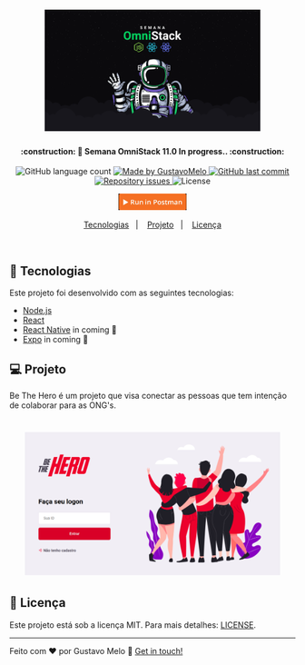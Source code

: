 <h1 align="center">
    <img alt="OmniStack-Week-11" title="#OmniStack11" src=".github/omnistack.png" width="380px" />
</h1>

<h4 align="center"> 
	:construction: 🚀 Semana OmniStack 11.0 In progress.. :construction:
</h4>
<p align="center">
  <img alt="GitHub language count" src="https://img.shields.io/github/languages/count/gustavomeloGH/semana-omnistack-11?color=%2304D361">
	
  <a href="https://www.linkedin.com/in/g-melo/" target="_blank">
    <img alt="Made by GustavoMelo" src="https://img.shields.io/badge/made%20by-GustavoMelo-%2304D361">
  </a>

  <a href="https://github.com/gustavomeloGH/semana-omnistack-11/commits/master" target="_blank">
    <img alt="GitHub last commit" src="https://img.shields.io/github/last-commit/gustavomeloGH/semana-omnistack-11">
  </a>

  <a href="https://github.com/gustavomeloGH/semana-omnistack-11/issues" target="_blank">
    <img alt="Repository issues" src="https://img.shields.io/github/issues/gustavomeloGH/semana-omnistack-11">
  </a>

  <img alt="License" src="https://img.shields.io/badge/license-MIT-brightgreen">
</p>
<p align="center">
  <a href="https://www.getpostman.com/collections/407ecf8b3f55023d343d" target="_blank"><img src=".github/postman.jpg" alt="Run in Postman" width="120px"></a>
</p>
<p align="center">
  <a href="#rocket-Tecnologias">Tecnologias</a>&nbsp;&nbsp;&nbsp;|&nbsp;&nbsp;&nbsp;
  <a href="#-projeto">Projeto</a>&nbsp;&nbsp;&nbsp;|&nbsp;&nbsp;&nbsp;
  <a href="#memo-Licença">Licença</a>
</p>

<br>


## :rocket: Tecnologias

Este projeto foi desenvolvido com as seguintes tecnologias:

- [Node.js](https://nodejs.org/en/) 
- [React](https://reactjs.org)
- [React Native](https://facebook.github.io/react-native/) in coming :construction:
- [Expo](https://expo.io/) in coming :construction:

## 💻 Projeto

Be The Hero é um projeto que visa conectar as pessoas que tem intenção de colaborar para as ONG's.

<h1 align="center">
    <img alt="beTheHero-omnistack" title="beTheHero" src=".github/beTheHero.png" width="450px" />
</h1>

## :memo: Licença

Este projeto está sob a licença MIT. Para mais detalhes: [LICENSE](LICENSE.md).

---

Feito com ♥ por Gustavo Melo :wave: [Get in touch!](https://www.linkedin.com/in/g-melo/)
